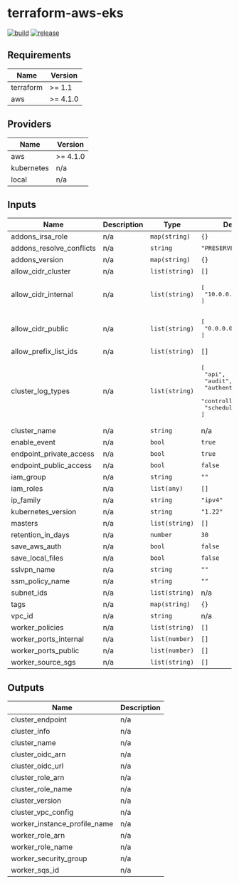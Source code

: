 # terraform-aws-eks

[![build](https://img.shields.io/github/workflow/status/nalbam/terraform-aws-eks/build?label=build&style=for-the-badge&logo=github)](https://github.com/nalbam/terraform-aws-eks/actions/workflows/push.yaml)
[![release](https://img.shields.io/github/v/release/nalbam/terraform-aws-eks?style=for-the-badge&logo=github)](https://github.com/nalbam/terraform-aws-eks/releases)

<!--- BEGIN_TF_DOCS --->
## Requirements

| Name | Version |
|------|---------|
| terraform | >= 1.1 |
| aws | >= 4.1.0 |

## Providers

| Name | Version |
|------|---------|
| aws | >= 4.1.0 |
| kubernetes | n/a |
| local | n/a |

## Inputs

| Name | Description | Type | Default | Required |
|------|-------------|------|---------|:--------:|
| addons\_irsa\_role | n/a | `map(string)` | `{}` | no |
| addons\_resolve\_conflicts | n/a | `string` | `"PRESERVE"` | no |
| addons\_version | n/a | `map(string)` | `{}` | no |
| allow\_cidr\_cluster | n/a | `list(string)` | `[]` | no |
| allow\_cidr\_internal | n/a | `list(string)` | <pre>[<br>  "10.0.0.0/8"<br>]</pre> | no |
| allow\_cidr\_public | n/a | `list(string)` | <pre>[<br>  "0.0.0.0/0"<br>]</pre> | no |
| allow\_prefix\_list\_ids | n/a | `list(string)` | `[]` | no |
| cluster\_log\_types | n/a | `list(string)` | <pre>[<br>  "api",<br>  "audit",<br>  "authenticator",<br>  "controllerManager",<br>  "scheduler"<br>]</pre> | no |
| cluster\_name | n/a | `string` | n/a | yes |
| enable\_event | n/a | `bool` | `true` | no |
| endpoint\_private\_access | n/a | `bool` | `true` | no |
| endpoint\_public\_access | n/a | `bool` | `false` | no |
| iam\_group | n/a | `string` | `""` | no |
| iam\_roles | n/a | `list(any)` | `[]` | no |
| ip\_family | n/a | `string` | `"ipv4"` | no |
| kubernetes\_version | n/a | `string` | `"1.22"` | no |
| masters | n/a | `list(string)` | `[]` | no |
| retention\_in\_days | n/a | `number` | `30` | no |
| save\_aws\_auth | n/a | `bool` | `false` | no |
| save\_local\_files | n/a | `bool` | `false` | no |
| sslvpn\_name | n/a | `string` | `""` | no |
| ssm\_policy\_name | n/a | `string` | `""` | no |
| subnet\_ids | n/a | `list(string)` | n/a | yes |
| tags | n/a | `map(string)` | `{}` | no |
| vpc\_id | n/a | `string` | n/a | yes |
| worker\_policies | n/a | `list(string)` | `[]` | no |
| worker\_ports\_internal | n/a | `list(number)` | `[]` | no |
| worker\_ports\_public | n/a | `list(number)` | `[]` | no |
| worker\_source\_sgs | n/a | `list(string)` | `[]` | no |

## Outputs

| Name | Description |
|------|-------------|
| cluster\_endpoint | n/a |
| cluster\_info | n/a |
| cluster\_name | n/a |
| cluster\_oidc\_arn | n/a |
| cluster\_oidc\_url | n/a |
| cluster\_role\_arn | n/a |
| cluster\_role\_name | n/a |
| cluster\_version | n/a |
| cluster\_vpc\_config | n/a |
| worker\_instance\_profile\_name | n/a |
| worker\_role\_arn | n/a |
| worker\_role\_name | n/a |
| worker\_security\_group | n/a |
| worker\_sqs\_id | n/a |

<!--- END_TF_DOCS --->
